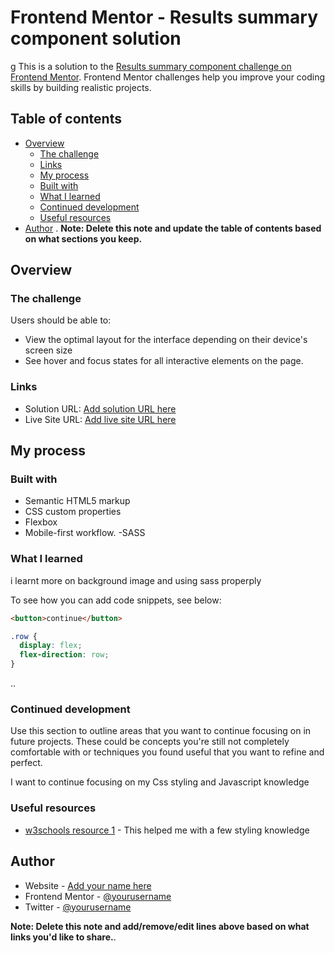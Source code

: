 # Frontend Mentor - Results summary component solution
g
This is a solution to the [Results summary component challenge on Frontend Mentor](https://www.frontendmentor.io/challenges/results-summary-component-CE_K6s0maV). Frontend Mentor challenges help you improve your coding skills by building realistic projects. 

## Table of contents

- [Overview](#overview)
  - [The challenge](#the-challenge)
  - [Links](#links)
  - [My process](#my-process)
  - [Built with](#built-with)
  - [What I learned](#what-i-learned)
  - [Continued development](#continued-development)
  - [Useful resources](#useful-resources)
- [Author](#author)
.
**Note: Delete this note and update the table of contents based on what sections you keep.**

## Overview

### The challenge

Users should be able to:

- View the optimal layout for the interface depending on their device's screen size
- See hover and focus states for all interactive elements on the page.

### Links

- Solution URL: [Add solution URL here](https://github.com/tayken05/profile-section-page)
- Live Site URL: [Add live site URL here](https://tayken.netlify.app)

## My process

### Built with

- Semantic HTML5 markup
- CSS custom properties
- Flexbox
- Mobile-first workflow.
-SASS

### What I learned

i learnt more on background image and using sass properply

To see how you can add code snippets, see below:

```html
<button>continue</button>
```
```css
.row {
  display: flex;
  flex-direction: row;
}
```

..
### Continued development

Use this section to outline areas that you want to continue focusing on in future projects. These could be concepts you're still not completely comfortable with or techniques you found useful that you want to refine and perfect.

I want to continue focusing on my Css styling and Javascript knowledge

### Useful resources

- [w3schools resource 1](https://www.w3schools.com) - This helped me with a few styling knowledge

## Author

- Website - [Add your name here](https://www.tayken.netlify.app)
- Frontend Mentor - [@yourusername](https://www.frontendmentor.io/profile/tayken05)
- Twitter - [@yourusername](https://www.twitter.com/nerdi_5)

**Note: Delete this note and add/remove/edit lines above based on what links you'd like to share.**.